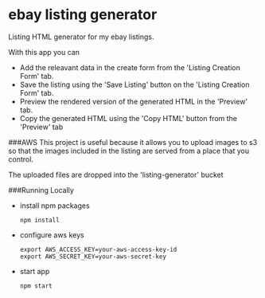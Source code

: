 # ebay listing generator

Listing HTML generator for my ebay listings.

With this app you can
- Add the releavant data in the create form from the 'Listing Creation Form' tab.
- Save the listing using the 'Save Listing' button on the 'Listing Creation Form' tab.
- Preview the rendered version of the generated HTML in the 'Preview' tab.
- Copy the generated HTML using the 'Copy HTML' button from the 'Preview' tab

###AWS
This project is useful because it allows you to upload images to s3 so that the images included in the listing are served from a place that you control.

The uploaded files are dropped into the 'listing-generator' bucket

###Running Locally
- install npm packages
 
  ```npm install```
  
- configure aws keys

  ```
  export AWS_ACCESS_KEY=your-aws-access-key-id
  export AWS_SECRET_KEY=your-aws-secret-key
  ```

- start app

  ```npm start```

